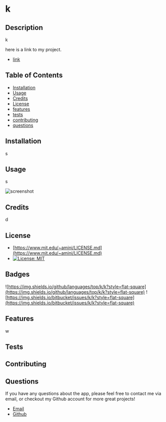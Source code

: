 
  # k

  ## Description 

  k

  here is a link to my project.
  
  * [link](undefined)

  ## Table of Contents

  * [Installation](#installation)
  * [Usage](#usage)
  * [Credits](#credits)
  * [License](#license)
  * [features](#features)
  * [tests](#tests)
  * [contributing](#contributing)
  * [questions](#questions)
  

  ## Installation

  s


  ## Usage

  s

  ![screenshot](../assets/images/screenshot.png)


  ## Credits

  d


  ## License

  * [https://www.mit.edu/~amini/LICENSE.md](https://www.mit.edu/~amini/LICENSE.md)
  * [![License: MIT](https://img.shields.io/badge/License-MIT-yellow.svg)](https://opensource.org/licenses/MIT)

  ## Badges
  
  ![https://img.shields.io/github/languages/top/k/k?style=flat-square](https://img.shields.io/github/languages/top/k/k?style=flat-square) 
  ![https://img.shields.io/bitbucket/issues/k/k?style=flat-square](https://img.shields.io/bitbucket/issues/k/k?style=flat-square) 

  ## Features

  w


  ## Tests

  


  ## Contributing

  


  ## Questions

  If you have any questions about the app, 
  please feel free to contact me via email, 
  or checkout my Github account for more 
  great projects! 

  * [Email](mailto:)
  * [Github](https://github.com/k)




